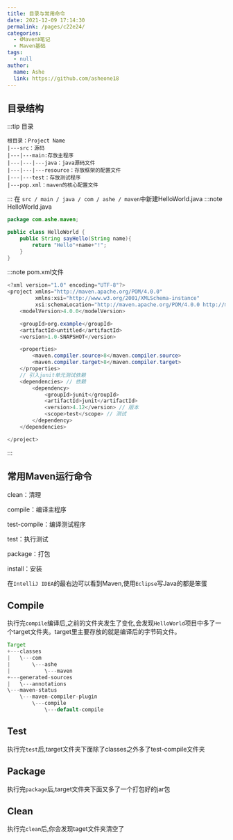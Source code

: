 ```yaml
---
title: 目录与常用命令
date: 2021-12-09 17:14:30
permalink: /pages/c22e24/
categories:
  - 《Maven》笔记
  - Maven基础
tags:
  - null
author:
  name: Ashe
  link: https://github.com/asheone18
---
```


## 目录结构
:::tip 目录
```
根目录：Project Name
|---src：源码
|---|---main:存放主程序
|---|---|---java：java源码文件
|---|---|---resource：存放框架的配置文件
|---|---test：存放测试程序
|---pop.xml：maven的核心配置文件
```
:::
在 ``` src / main / java / com / ashe / maven ```中新建HelloWorld.java
:::note HelloWorld.java
```java
package com.ashe.maven;

public class HelloWorld {
    public String sayHello(String name){
        return "Hello"+name+"!";
    }
}
```

:::note pom.xml文件
```java
<?xml version="1.0" encoding="UTF-8"?>
<project xmlns="http://maven.apache.org/POM/4.0.0"
         xmlns:xsi="http://www.w3.org/2001/XMLSchema-instance"
         xsi:schemaLocation="http://maven.apache.org/POM/4.0.0 http://maven.apache.org/xsd/maven-4.0.0.xsd">
    <modelVersion>4.0.0</modelVersion>

    <groupId>org.example</groupId>
    <artifactId>untitled</artifactId>
    <version>1.0-SNAPSHOT</version>

    <properties>
        <maven.compiler.source>8</maven.compiler.source>
        <maven.compiler.target>8</maven.compiler.target>
    </properties>
    // 引入junit单元测试依赖
    <dependencies> // 依赖
        <dependency>
            <groupId>junit</groupId> 
            <artifactId>junit</artifactId>
            <version>4.12</version> // 版本
            <scope>test</scope> // 测试
        </dependency>
    </dependencies>

</project>
```
:::

## 常用Maven运行命令

clean：清理

compile：编译主程序

test-compile：编译测试程序

test：执行测试

package：打包

install：安装

在`IntelliJ IDEA`的最右边可以看到Maven,使用`Eclipse`写Java的都是笨蛋

## Compile

执行完`compile`编译后,之前的文件夹发生了变化,会发现`HelloWorld`项目中多了一个target文件夹。target里主要存放的就是编译后的字节码文件。
```java
Target
+---classes
|   \---com
|       \---ashe
|           \---maven
+---generated-sources
|   \---annotations
\---maven-status
    \---maven-compiler-plugin
        \---compile
            \---default-compile
```

## Test
执行完`test`后,target文件夹下面除了classes之外多了test-compile文件夹

## Package
执行完`package`后,target文件夹下面又多了一个打包好的jar包

## Clean 
执行完`clean`后,你会发现taget文件夹清空了